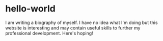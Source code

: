 # hello-world
I am writing a biography of myself. I have no idea what I'm doing but this website is interesting and may contain useful skills to further my professional development. Here's hoping!
